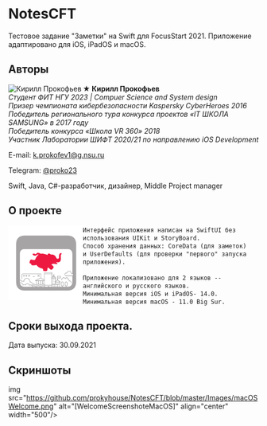 # NotesCFT

Тестовое задание "Заметки" на Swift для FocusStart 2021.
Приложение адаптировано для iOS, iPadOS и macOS.

## Авторы

<img src="https://habrastorage.org/webt/xn/wq/r_/xnwqr_c12neoliwun446oljbewq.png" alt="Кирилл Прокофьев" align="left" width="150"/>

**★ Кирилл Прокофьев**  
*Студент ФИТ НГУ 2023 | Compuer Science and System design*  
*Призер чемпионата кибербезопасности Kaspersky CyberHeroes 2016*  
*Победитель регионального тура конкурса проектов «IT ШКОЛА SAMSUNG» в 2017 году*   
*Победитель конкурса «Школа VR 360» 2018*   
*Участник Лаборатории ШИФТ 2020/21 по направлению iOS Development*   

E-mail:  k.prokofev1@g.nsu.ru

Telegram: [@proko23](https://t.me/proko23)

Swift, Java, C#-разработчик, дизайнер, Middle Project manager


## О проекте
<img src="https://github.com/prokyhouse/NotesCFT/blob/master/Images/AppIcon.svg" alt="[logo]" align="left" width="150"/>

    Интерфейс приложения написан на SwiftUI без использования UIKit и StoryBoard.
    Способ хранения данных: CoreData (для заметок) 
    и UserDefaults (для проверки "первого" запуска приложения).
    
    Приложение локализовано для 2 языков -- английского и русского языков.
    Минимальная версия iOS и iPadOS- 14.0.
    Минимальная версия macOS - 11.0 Big Sur.
   
## Сроки выхода проекта.
Дата выпуска: 30.09.2021 

## Скриншоты

img src="https://github.com/prokyhouse/NotesCFT/blob/master/Images/macOSWelcome.png" alt="[WelcomeScreenshoteMacOS]" align="center" width="500"/>
